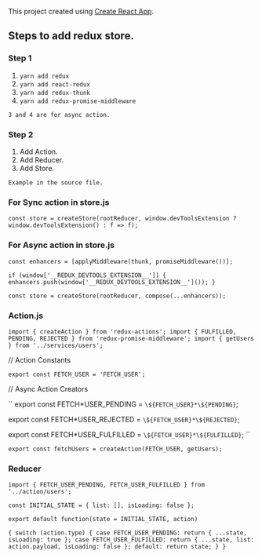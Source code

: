 This project created using [Create React App](https://github.com/facebook/create-react-app).

## Steps to add redux store.

### Step 1

1. `yarn add redux`
2. `yarn add react-redux`
3. `yarn add redux-thunk`
4. `yarn add redux-promise-middleware`

`3 and 4 are for async action.`

### Step 2

1. Add Action.
2. Add Reducer.
3. Add Store.

`Example in the source file.`

### For Sync action in store.js

`const store = createStore(rootReducer, window.devToolsExtension ? window.devToolsExtension() : f => f);`

### For Async action in store.js

`const enhancers = [applyMiddleware(thunk, promiseMiddleware())];`

`if (window['__REDUX_DEVTOOLS_EXTENSION__']) { enhancers.push(window['__REDUX_DEVTOOLS_EXTENSION__']()); }`

`const store = createStore(rootReducer, compose(...enhancers));`

### Action.js

`import { createAction } from 'redux-actions'; import { FULFILLED, PENDING, REJECTED } from 'redux-promise-middleware'; import { getUsers } from '../services/users';`

// Action Constants

`export const FETCH_USER = 'FETCH_USER';`

// Async Action Creators

``
export const FETCH*USER_PENDING = `\${FETCH_USER}*\${PENDING}`;

export const FETCH*USER_REJECTED = `\${FETCH_USER}*\${REJECTED}`;

export const FETCH*USER_FULFILLED = `\${FETCH_USER}*\${FULFILLED}`;
``

`export const fetchUsers = createAction(FETCH_USER, getUsers);`

### Reducer

`import { FETCH_USER_PENDING, FETCH_USER_FULFILLED } from '../action/users';`

`const INITIAL_STATE = { list: [], isLoading: false };`

`export default function(state = INITIAL_STATE, action)`

`{ switch (action.type) { case FETCH_USER_PENDING: return { ...state, isLoading: true }; case FETCH_USER_FULFILLED: return { ...state, list: action.payload, isLoading: false }; default: return state; } }`
